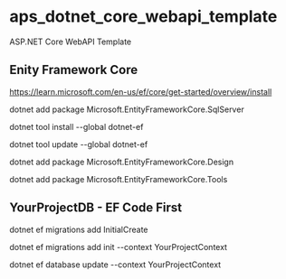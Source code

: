 # aps_dotnet_core_webapi_template
ASP.NET Core WebAPI Template

## Enity Framework Core

https://learn.microsoft.com/en-us/ef/core/get-started/overview/install

dotnet add package Microsoft.EntityFrameworkCore.SqlServer

dotnet tool install --global dotnet-ef

dotnet tool update --global dotnet-ef

dotnet add package Microsoft.EntityFrameworkCore.Design

dotnet add package Microsoft.EntityFrameworkCore.Tools


## YourProjectDB - EF Code First

dotnet ef migrations add InitialCreate

dotnet ef migrations add init --context YourProjectContext

dotnet ef database update --context YourProjectContext